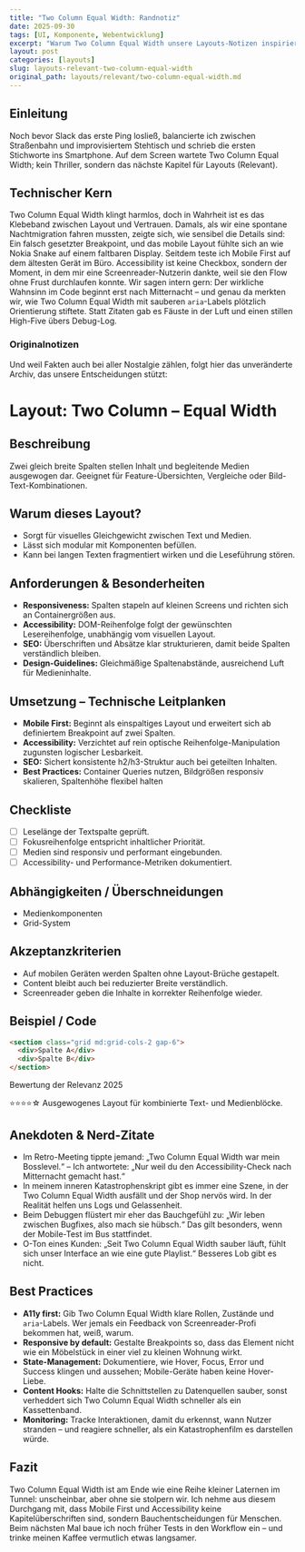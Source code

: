```yaml
---
title: "Two Column Equal Width: Randnotiz"
date: 2025-09-30
tags: [UI, Komponente, Webentwicklung]
excerpt: "Warum Two Column Equal Width unsere Layouts-Notizen inspiriert."
layout: post
categories: [layouts]
slug: layouts-relevant-two-column-equal-width
original_path: layouts/relevant/two-column-equal-width.md
---
```


## Einleitung
Noch bevor Slack das erste Ping losließ, balancierte ich zwischen Straßenbahn und improvisiertem Stehtisch und schrieb die ersten Stichworte ins Smartphone. Auf dem Screen wartete Two Column Equal Width; kein Thriller, sondern das nächste Kapitel für Layouts (Relevant).

## Technischer Kern
Two Column Equal Width klingt harmlos, doch in Wahrheit ist es das Klebeband zwischen Layout und Vertrauen. Damals, als wir eine spontane Nachtmigration fahren mussten, zeigte sich, wie sensibel die Details sind: Ein falsch gesetzter Breakpoint, und das mobile Layout fühlte sich an wie Nokia Snake auf einem faltbaren Display. Seitdem teste ich Mobile First auf dem ältesten Gerät im Büro. Accessibility ist keine Checkbox, sondern der Moment, in dem mir eine Screenreader-Nutzerin dankte, weil sie den Flow ohne Frust durchlaufen konnte. Wir sagen intern gern: Der wirkliche Wahnsinn im Code beginnt erst nach Mitternacht – und genau da merkten wir, wie Two Column Equal Width mit sauberen `aria`-Labels plötzlich Orientierung stiftete. Statt Zitaten gab es Fäuste in der Luft und einen stillen High-Five übers Debug-Log.

### Originalnotizen
Und weil Fakten auch bei aller Nostalgie zählen, folgt hier das unveränderte Archiv, das unsere Entscheidungen stützt:
# Layout: Two Column – Equal Width

## Beschreibung
Zwei gleich breite Spalten stellen Inhalt und begleitende Medien ausgewogen dar. Geeignet für Feature-Übersichten, Vergleiche oder Bild-Text-Kombinationen.

## Warum dieses Layout?
- Sorgt für visuelles Gleichgewicht zwischen Text und Medien.
- Lässt sich modular mit Komponenten befüllen.
- Kann bei langen Texten fragmentiert wirken und die Leseführung stören.

## Anforderungen & Besonderheiten
- **Responsiveness:** Spalten stapeln auf kleinen Screens und richten sich an Containergrößen aus.
- **Accessibility:** DOM-Reihenfolge folgt der gewünschten Lesereihenfolge, unabhängig vom visuellen Layout.
- **SEO:** Überschriften und Absätze klar strukturieren, damit beide Spalten verständlich bleiben.
- **Design-Guidelines:** Gleichmäßige Spaltenabstände, ausreichend Luft für Medieninhalte.

## Umsetzung – Technische Leitplanken
- **Mobile First:** Beginnt als einspaltiges Layout und erweitert sich ab definiertem Breakpoint auf zwei Spalten.
- **Accessibility:** Verzichtet auf rein optische Reihenfolge-Manipulation zugunsten logischer Lesbarkeit.
- **SEO:** Sichert konsistente h2/h3-Struktur auch bei geteilten Inhalten.
- **Best Practices:** Container Queries nutzen, Bildgrößen responsiv skalieren, Spaltenhöhe flexibel halten

## Checkliste
- [ ] Leselänge der Textspalte geprüft.
- [ ] Fokusreihenfolge entspricht inhaltlicher Priorität.
- [ ] Medien sind responsiv und performant eingebunden.
- [ ] Accessibility- und Performance-Metriken dokumentiert.

## Abhängigkeiten / Überschneidungen
- Medienkomponenten
- Grid-System

## Akzeptanzkriterien
- Auf mobilen Geräten werden Spalten ohne Layout-Brüche gestapelt.
- Content bleibt auch bei reduzierter Breite verständlich.
- Screenreader geben die Inhalte in korrekter Reihenfolge wieder.

## Beispiel / Code
```html
<section class="grid md:grid-cols-2 gap-6">
  <div>Spalte A</div>
  <div>Spalte B</div>
</section>
```

Bewertung der Relevanz 2025

⭐⭐⭐⭐☆ Ausgewogenes Layout für kombinierte Text- und Medienblöcke.

## Anekdoten & Nerd-Zitate
- Im Retro-Meeting tippte jemand: „Two Column Equal Width war mein Bosslevel.“ – Ich antwortete: „Nur weil du den Accessibility-Check nach Mitternacht gemacht hast.“
- In meinem inneren Katastrophenskript gibt es immer eine Szene, in der Two Column Equal Width ausfällt und der Shop nervös wird. In der Realität helfen uns Logs und Gelassenheit.
- Beim Debuggen flüstert mir eher das Bauchgefühl zu: „Wir leben zwischen Bugfixes, also mach sie hübsch.“ Das gilt besonders, wenn der Mobile-Test im Bus stattfindet.
- O-Ton eines Kunden: „Seit Two Column Equal Width sauber läuft, fühlt sich unser Interface an wie eine gute Playlist.“ Besseres Lob gibt es nicht.

## Best Practices
- **A11y first:** Gib Two Column Equal Width klare Rollen, Zustände und `aria`-Labels. Wer jemals ein Feedback von Screenreader-Profi bekommen hat, weiß, warum.
- **Responsive by default:** Gestalte Breakpoints so, dass das Element nicht wie ein Möbelstück in einer viel zu kleinen Wohnung wirkt.
- **State-Management:** Dokumentiere, wie Hover, Focus, Error und Success klingen und aussehen; Mobile-Geräte haben keine Hover-Liebe.
- **Content Hooks:** Halte die Schnittstellen zu Datenquellen sauber, sonst verheddert sich Two Column Equal Width schneller als ein Kassettenband.
- **Monitoring:** Tracke Interaktionen, damit du erkennst, wann Nutzer stranden – und reagiere schneller, als ein Katastrophenfilm es darstellen würde.

## Fazit
Two Column Equal Width ist am Ende wie eine Reihe kleiner Laternen im Tunnel: unscheinbar, aber ohne sie stolpern wir. Ich nehme aus diesem Durchgang mit, dass Mobile First und Accessibility keine Kapitelüberschriften sind, sondern Bauchentscheidungen für Menschen. Beim nächsten Mal baue ich noch früher Tests in den Workflow ein – und trinke meinen Kaffee vermutlich etwas langsamer.
